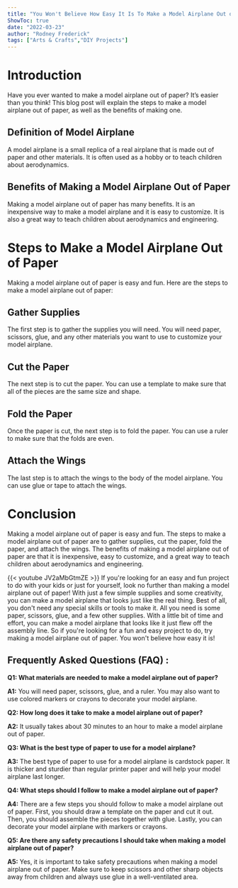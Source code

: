 ```yaml
---
title: "You Won't Believe How Easy It Is To Make a Model Airplane Out of Paper!"
ShowToc: true 
date: "2022-03-23"
author: "Rodney Frederick" 
tags: ["Arts & Crafts","DIY Projects"]
---
```

# Introduction

Have you ever wanted to make a model airplane out of paper? It’s easier than you think! This blog post will explain the steps to make a model airplane out of paper, as well as the benefits of making one. 

## Definition of Model Airplane

A model airplane is a small replica of a real airplane that is made out of paper and other materials. It is often used as a hobby or to teach children about aerodynamics. 

## Benefits of Making a Model Airplane Out of Paper

Making a model airplane out of paper has many benefits. It is an inexpensive way to make a model airplane and it is easy to customize. It is also a great way to teach children about aerodynamics and engineering. 

# Steps to Make a Model Airplane Out of Paper

Making a model airplane out of paper is easy and fun. Here are the steps to make a model airplane out of paper: 

## Gather Supplies

The first step is to gather the supplies you will need. You will need paper, scissors, glue, and any other materials you want to use to customize your model airplane. 

## Cut the Paper

The next step is to cut the paper. You can use a template to make sure that all of the pieces are the same size and shape. 

## Fold the Paper

Once the paper is cut, the next step is to fold the paper. You can use a ruler to make sure that the folds are even. 

## Attach the Wings

The last step is to attach the wings to the body of the model airplane. You can use glue or tape to attach the wings. 

# Conclusion

Making a model airplane out of paper is easy and fun. The steps to make a model airplane out of paper are to gather supplies, cut the paper, fold the paper, and attach the wings. The benefits of making a model airplane out of paper are that it is inexpensive, easy to customize, and a great way to teach children about aerodynamics and engineering.

{{< youtube JV2aMbGtmZE >}} 
If you're looking for an easy and fun project to do with your kids or just for yourself, look no further than making a model airplane out of paper! With just a few simple supplies and some creativity, you can make a model airplane that looks just like the real thing. Best of all, you don't need any special skills or tools to make it. All you need is some paper, scissors, glue, and a few other supplies. With a little bit of time and effort, you can make a model airplane that looks like it just flew off the assembly line. So if you're looking for a fun and easy project to do, try making a model airplane out of paper. You won't believe how easy it is!

## Frequently Asked Questions (FAQ) :
**Q1: What materials are needed to make a model airplane out of paper?**

**A1:** You will need paper, scissors, glue, and a ruler. You may also want to use colored markers or crayons to decorate your model airplane. 

**Q2: How long does it take to make a model airplane out of paper?**

**A2:** It usually takes about 30 minutes to an hour to make a model airplane out of paper. 

**Q3: What is the best type of paper to use for a model airplane?**

**A3:** The best type of paper to use for a model airplane is cardstock paper. It is thicker and sturdier than regular printer paper and will help your model airplane last longer. 

**Q4: What steps should I follow to make a model airplane out of paper?**

**A4:** There are a few steps you should follow to make a model airplane out of paper. First, you should draw a template on the paper and cut it out. Then, you should assemble the pieces together with glue. Lastly, you can decorate your model airplane with markers or crayons. 

**Q5: Are there any safety precautions I should take when making a model airplane out of paper?**

**A5:** Yes, it is important to take safety precautions when making a model airplane out of paper. Make sure to keep scissors and other sharp objects away from children and always use glue in a well-ventilated area.





